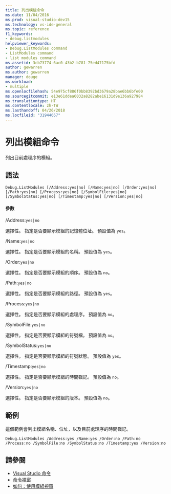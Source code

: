 ```yaml
---
title: 列出模組命令
ms.date: 11/04/2016
ms.prod: visual-studio-dev15
ms.technology: vs-ide-general
ms.topic: reference
f1_keywords:
- debug.listmodules
helpviewer_keywords:
- Debug.ListModules command
- ListModules command
- list modules command
ms.assetid: 3cb73774-6ac0-43b2-b781-75ed47175bfd
author: gewarren
ms.author: gewarren
manager: douge
ms.workload:
- multiple
ms.openlocfilehash: 54e975cf886f0bb8392bd3679a28bae6bb6bfe00
ms.sourcegitcommit: e13e61ddea6032a8282abe16131d9e136a927984
ms.translationtype: HT
ms.contentlocale: zh-TW
ms.lasthandoff: 04/26/2018
ms.locfileid: "31944657"
---
```

# <a name="list-modules-command"></a>列出模組命令
列出目前處理序的模組。

## <a name="syntax"></a>語法

```
Debug.ListModules [/Address:yes|no] [/Name:yes|no] [/Order:yes|no]
[/Path:yes|no] [/Process:yes|no] [/SymbolFile:yes|no]
[/SymbolStatus:yes|no] [/Timestamp:yes|no] [/Version:yes|no]
```

#### <a name="parameters"></a>參數
 /Address:`yes|no`

 選擇性。 指定是否要顯示模組的記憶體位址。 預設值為 `yes`。

 /Name:`yes|no`

 選擇性。 指定是否要顯示模組的名稱。 預設值為 `yes`。

 /Order:`yes|no`

 選擇性。 指定是否要顯示模組的順序。 預設值為 `no`。

 /Path:`yes|no`

 選擇性。 指定是否要顯示模組的路徑。 預設值為 `yes`。

 /Process:`yes|no`

 選擇性。 指定是否要顯示模組的處理序。 預設值為 `no`。

 /SymbolFile:`yes|no`

 選擇性。 指定是否要顯示模組的符號檔。 預設值為 `no`。

 /SymbolStatus:`yes|no`

 選擇性。 指定是否要顯示模組的符號狀態。 預設值為 `yes`。

 /Timestamp:`yes|no`

 選擇性。 指定是否要顯示模組的時間戳記。 預設值為 `no`。

 /Version:`yes|no`

 選擇性。 指定是否要顯示模組的版本。 預設值為 `no`。

## <a name="example"></a>範例
 這個範例會列出模組名稱、位址，以及目前處理序的時間戳記。

```
Debug.ListModules /Address:yes /Name:yes /Order:no /Path:no /Process:no /SymbolFile:no /SymbolStatus:no /Timestamp:yes /Version:no
```

## <a name="see-also"></a>請參閱

- [Visual Studio 命令](../../ide/reference/visual-studio-commands.md)
- [命令視窗](../../ide/reference/command-window.md)
- [如何：使用模組視窗](../../debugger/how-to-use-the-modules-window.md)